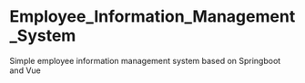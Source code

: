 # Employee_Information_Management_System
Simple employee information management system based on Springboot and Vue
